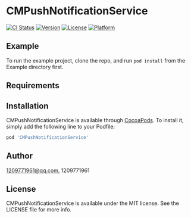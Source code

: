 # CMPushNotificationService

[![CI Status](https://img.shields.io/travis/1209771961@qq.com/CMPushNotificationService.svg?style=flat)](https://travis-ci.org/1209771961@qq.com/CMPushNotificationService)
[![Version](https://img.shields.io/cocoapods/v/CMPushNotificationService.svg?style=flat)](https://cocoapods.org/pods/CMPushNotificationService)
[![License](https://img.shields.io/cocoapods/l/CMPushNotificationService.svg?style=flat)](https://cocoapods.org/pods/CMPushNotificationService)
[![Platform](https://img.shields.io/cocoapods/p/CMPushNotificationService.svg?style=flat)](https://cocoapods.org/pods/CMPushNotificationService)

## Example

To run the example project, clone the repo, and run `pod install` from the Example directory first.

## Requirements

## Installation

CMPushNotificationService is available through [CocoaPods](https://cocoapods.org). To install
it, simply add the following line to your Podfile:

```ruby
pod 'CMPushNotificationService'
```

## Author

1209771961@qq.com, 1209771961

## License

CMPushNotificationService is available under the MIT license. See the LICENSE file for more info.
